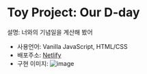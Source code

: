 # Toy Project: Our D-day
설명: 너와의 기념일을 계산해 봤어

- 사용언어: Vanilla JavaScript, HTML/CSS
- 배포주소: [Netlify](https://ourdday.netlify.app/)
- 구현 이미지:
![image](https://github.com/redcontroller/ourdday/assets/11751089/2a6d1ad2-aff6-40b2-ac1c-08112fcaa262)
